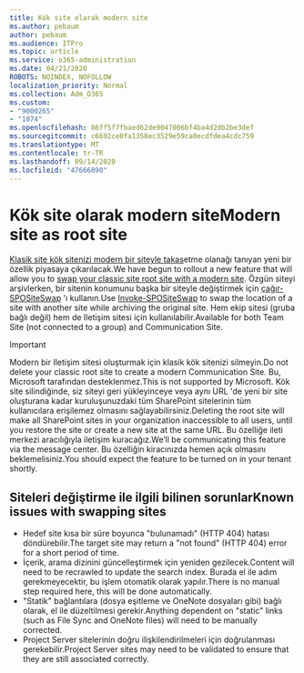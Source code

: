 ```yaml
---
title: Kök site olarak modern site
ms.author: pebaum
author: pebaum
ms.audience: ITPro
ms.topic: article
ms.service: o365-administration
ms.date: 04/21/2020
ROBOTS: NOINDEX, NOFOLLOW
localization_priority: Normal
ms.collection: Adm_O365
ms.custom:
- "9000265"
- "1874"
ms.openlocfilehash: 86ff5f7fbaed62de9047006bf4ba4d2db2be3def
ms.sourcegitcommit: c6692ce0fa1358ec3529e59ca0ecdfdea4cdc759
ms.translationtype: MT
ms.contentlocale: tr-TR
ms.lasthandoff: 09/14/2020
ms.locfileid: "47666890"
---
```

# <a name="modern-site-as-root-site"></a><span data-ttu-id="56955-102">Kök site olarak modern site</span><span class="sxs-lookup"><span data-stu-id="56955-102">Modern site as root site</span></span>

<span data-ttu-id="56955-103">[Klasik site kök sitenizi modern bir siteyle takas](https://docs.microsoft.com/sharepoint/modern-root-site)etme olanağı tanıyan yeni bir özellik piyasaya çıkarılacak.</span><span class="sxs-lookup"><span data-stu-id="56955-103">We have begun to rollout a new feature that will allow you to [swap your classic site root site with a modern site](https://docs.microsoft.com/sharepoint/modern-root-site).</span></span> <span data-ttu-id="56955-104">Özgün siteyi arşivlerken, bir sitenin konumunu başka bir siteyle değiştirmek için [çağır-SPOSiteSwap](https://docs.microsoft.com/powershell/module/sharepoint-online/invoke-spositeswap?view=sharepoint-ps) 'ı kullanın.</span><span class="sxs-lookup"><span data-stu-id="56955-104">Use [Invoke-SPOSiteSwap](https://docs.microsoft.com/powershell/module/sharepoint-online/invoke-spositeswap?view=sharepoint-ps) to swap the location of a site with another site while archiving the original site.</span></span> <span data-ttu-id="56955-105">Hem ekip sitesi (gruba bağlı değil) hem de Iletişim sitesi için kullanılabilir.</span><span class="sxs-lookup"><span data-stu-id="56955-105">Available for both Team Site (not connected to a group) and Communication Site.</span></span>

>[!Important]
> <span data-ttu-id="56955-106">Modern bir Iletişim sitesi oluşturmak için klasik kök sitenizi silmeyin.</span><span class="sxs-lookup"><span data-stu-id="56955-106">Do not delete your classic root site to create a modern Communication Site.</span></span> <span data-ttu-id="56955-107">Bu, Microsoft tarafından desteklenmez.</span><span class="sxs-lookup"><span data-stu-id="56955-107">This is not supported by Microsoft.</span></span> <span data-ttu-id="56955-108">Kök site silindiğinde, siz siteyi geri yükleyinceye veya aynı URL 'de yeni bir site oluşturana kadar kuruluşunuzdaki tüm SharePoint sitelerinin tüm kullanıcılara erişilemez olmasını sağlayabilirsiniz.</span><span class="sxs-lookup"><span data-stu-id="56955-108">Deleting the root site will make all SharePoint sites in your organization inaccessible to all users, until you restore the site or create a new site at the same URL.</span></span> <span data-ttu-id="56955-109">Bu özelliğe ileti merkezi aracılığıyla iletişim kuracağız.</span><span class="sxs-lookup"><span data-stu-id="56955-109">We’ll be communicating this feature via the message center.</span></span> <span data-ttu-id="56955-110">Bu özelliğin kiracınızda hemen açık olmasını beklemelisiniz.</span><span class="sxs-lookup"><span data-stu-id="56955-110">You should expect the feature to be turned on in your tenant shortly.</span></span>

## <a name="known-issues-with-swapping-sites"></a><span data-ttu-id="56955-111">Siteleri değiştirme ile ilgili bilinen sorunlar</span><span class="sxs-lookup"><span data-stu-id="56955-111">Known issues with swapping sites</span></span>
- <span data-ttu-id="56955-112">Hedef site kısa bir süre boyunca "bulunamadı" (HTTP 404) hatası döndürebilir.</span><span class="sxs-lookup"><span data-stu-id="56955-112">The target site may return a "not found" (HTTP 404) error for a short period of time.</span></span>
- <span data-ttu-id="56955-113">İçerik, arama dizinini güncelleştirmek için yeniden gezilecek.</span><span class="sxs-lookup"><span data-stu-id="56955-113">Content will need to be recrawled to update the search index.</span></span> <span data-ttu-id="56955-114">Burada el ile adım gerekmeyecektir, bu işlem otomatik olarak yapılır.</span><span class="sxs-lookup"><span data-stu-id="56955-114">There is no manual step required here, this will be done automatically.</span></span>
- <span data-ttu-id="56955-115">"Statik" bağlantılara (dosya eşitleme ve OneNote dosyaları gibi) bağlı olarak, el ile düzeltilmesi gerekir.</span><span class="sxs-lookup"><span data-stu-id="56955-115">Anything dependent on "static" links (such as File Sync and OneNote files) will need to be manually corrected.</span></span>
- <span data-ttu-id="56955-116">Project Server sitelerinin doğru ilişkilendirilmeleri için doğrulanması gerekebilir.</span><span class="sxs-lookup"><span data-stu-id="56955-116">Project Server sites may need to be validated to ensure that they are still associated correctly.</span></span> 
